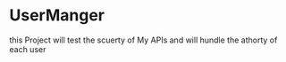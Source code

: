 # UserManger
this Project will test the scuerty of  My APIs and  will hundle the  athorty of each user 
